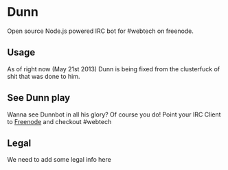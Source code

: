 Dunn
====

Open source Node.js powered IRC bot for #webtech on freenode.

## Usage 
As of right now (May 21st 2013) Dunn is being fixed from the clusterfuck of shit that was done to him.

## See Dunn play

Wanna see Dunnbot in all his glory? Of course you do! Point your IRC Client to [Freenode](http://freenode.net/) and checkout #webtech

## Legal

We need to add some legal info here
